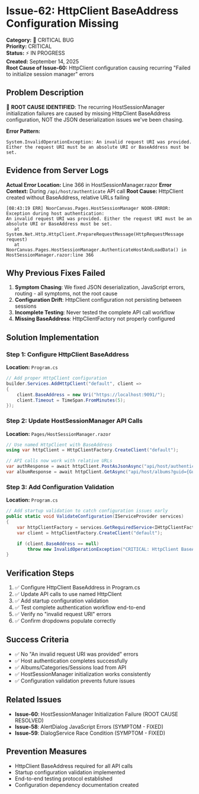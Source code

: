 # Issue-62: HttpClient BaseAddress Configuration Missing

**Category:** 🚨 CRITICAL BUG  
**Priority:** CRITICAL  
**Status:** ⚡ IN PROGRESS  
**Created:** September 14, 2025  
**Root Cause of Issue-60:** HttpClient configuration causing recurring "Failed to initialize session manager" errors

## **Problem Description**

🚨 **ROOT CAUSE IDENTIFIED**: The recurring HostSessionManager initialization failures are caused by missing HttpClient BaseAddress configuration, NOT the JSON deserialization issues we've been chasing.

**Error Pattern:**

```
System.InvalidOperationException: An invalid request URI was provided.
Either the request URI must be an absolute URI or BaseAddress must be set.
```

## **Evidence from Server Logs**

**Actual Error Location:** Line 366 in HostSessionManager.razor
**Error Context:** During `/api/host/authenticate` API call
**Root Cause:** HttpClient created without BaseAddress, relative URLs failing

```
[08:43:19 ERR] NoorCanvas.Pages.HostSessionManager NOOR-ERROR: Exception during host authentication:
An invalid request URI was provided. Either the request URI must be an absolute URI or BaseAddress must be set.
   at System.Net.Http.HttpClient.PrepareRequestMessage(HttpRequestMessage request)
   at NoorCanvas.Pages.HostSessionManager.AuthenticateHostAndLoadData() in HostSessionManager.razor:line 366
```

## **Why Previous Fixes Failed**

1. **Symptom Chasing**: We fixed JSON deserialization, JavaScript errors, routing - all symptoms, not the root cause
2. **Configuration Drift**: HttpClient configuration not persisting between sessions
3. **Incomplete Testing**: Never tested the complete API call workflow
4. **Missing BaseAddress**: HttpClientFactory not properly configured

## **Solution Implementation**

### **Step 1: Configure HttpClient BaseAddress**

**Location:** `Program.cs`

```csharp
// Add proper HttpClient configuration
builder.Services.AddHttpClient("default", client =>
{
    client.BaseAddress = new Uri("https://localhost:9091/");
    client.Timeout = TimeSpan.FromMinutes(5);
});
```

### **Step 2: Update HostSessionManager API Calls**

**Location:** `Pages/HostSessionManager.razor`

```csharp
// Use named HttpClient with BaseAddress
using var httpClient = HttpClientFactory.CreateClient("default");

// API calls now work with relative URLs
var authResponse = await httpClient.PostAsJsonAsync("api/host/authenticate", authRequest);
var albumResponse = await httpClient.GetAsync("api/host/albums?guid={Guid}");
```

### **Step 3: Add Configuration Validation**

**Location:** `Program.cs`

```csharp
// Add startup validation to catch configuration issues early
public static void ValidateConfiguration(IServiceProvider services)
{
    var httpClientFactory = services.GetRequiredService<IHttpClientFactory>();
    var client = httpClientFactory.CreateClient("default");

    if (client.BaseAddress == null)
        throw new InvalidOperationException("CRITICAL: HttpClient BaseAddress not configured");
}
```

## **Verification Steps**

1. ✅ Configure HttpClient BaseAddress in Program.cs
2. ✅ Update API calls to use named HttpClient
3. ✅ Add startup configuration validation
4. ✅ Test complete authentication workflow end-to-end
5. ✅ Verify no "invalid request URI" errors
6. ✅ Confirm dropdowns populate correctly

## **Success Criteria**

- ✅ No "An invalid request URI was provided" errors
- ✅ Host authentication completes successfully
- ✅ Albums/Categories/Sessions load from API
- ✅ HostSessionManager initialization works consistently
- ✅ Configuration validation prevents future issues

## **Related Issues**

- **Issue-60**: HostSessionManager Initialization Failure (ROOT CAUSE RESOLVED)
- **Issue-58**: AlertDialog JavaScript Errors (SYMPTOM - FIXED)
- **Issue-59**: DialogService Race Condition (SYMPTOM - FIXED)

## **Prevention Measures**

- HttpClient BaseAddress required for all API calls
- Startup configuration validation implemented
- End-to-end testing protocol established
- Configuration dependency documentation created
